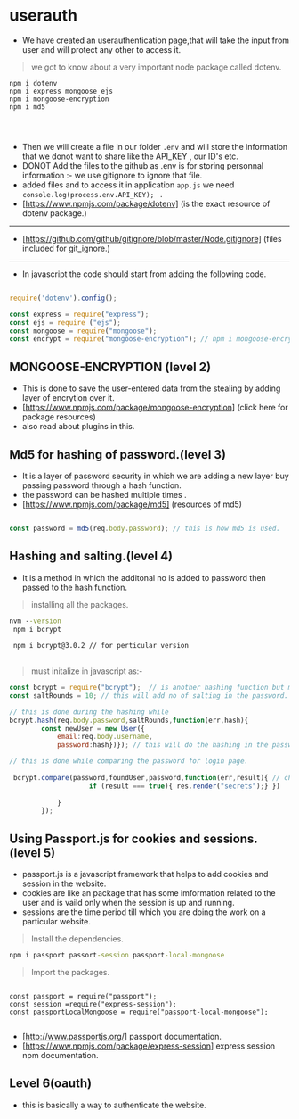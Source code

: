 # userauth

- We have created an userauthentication page,that will take the input from user and will protect any other to access it.
> we got to know about a very important node package called dotenv.
```node
npm i dotenv
npm i express mongoose ejs 
npm i mongoose-encryption
npm i md5




 ```
 - Then we will create a file in our folder `.env` and will store the information that we donot want to share like the API_KEY , our ID's etc.
 - DONOT Add the files to the github as .env is for storing personnal information :- we use gitignore to ignore that file.
 - added files and to access it in application `app.js` we need `console.log(process.env.API_KEY); ` .
 - [https://www.npmjs.com/package/dotenv] (is the exact resource of dotenv package.)
 ***
- [https://github.com/github/gitignore/blob/master/Node.gitignore] (files included for git_ignore.) 
***
 
 - In javascript the code should start from adding the following code.
 ```javascript 

require('dotenv').config();

const express = require("express");
const ejs = require ("ejs");
const mongoose = require("mongoose");
const encrypt = require("mongoose-encryption"); // npm i mongoose-encryption

 
 ```
 
 ## MONGOOSE-ENCRYPTION (level 2)
- This is done to save the user-entered  data from the stealing by adding layer of encrytion over it.
- [https://www.npmjs.com/package/mongoose-encryption] (click here  for package resources) 
- also read about plugins in this.

## Md5 for hashing of password.(level 3)
- It is a layer of password security in which we are adding a new layer buy passing password through a hash function.
- the password can be hashed multiple times .
- [https://www.npmjs.com/package/md5] (resources of md5)
 ```javascript
 
 const password = md5(req.body.password); // this is how md5 is used.
 
 
 ```
 ## Hashing and salting.(level 4)
 - It is a method in which the additonal no is added to password then passed to the hash function.

> installing all the packages.
```cmd
nvm --version
 npm i bcrypt
 
 npm i bcrypt@3.0.2 // for perticular version
 

```
>must initalize in javascript as:-
```javascript 
const bcrypt = require("bcrypt");  // is another hashing function but much better than the md5.
const saltRounds = 10; // this will add no of salting in the password.

// this is done during the hashing while
bcrypt.hash(req.body.password,saltRounds,function(err,hash){
        const newUser = new User({
            email:req.body.username,
            password:hash})}); // this will do the hashing in the password.

// this is done while comparing the password for login page.
            
 bcrypt.compare(password,foundUser,password,function(err,result){ // check the password.
                    if (result === true){ res.render("secrets");} })
               
            }
        });


```

##  Using Passport.js for cookies and sessions. (level 5)

- passport.js is a javascript framework that helps to add cookies and session in the website.
- cookies are like an package that has some imformation related to the user and is vaild only when the session is up and running.
- sessions are the time period till which you are doing the work on a particular website.

> Install the dependencies.
``` cmd
npm i passport passort-session passport-local-mongoose

```
> Import the packages.
```node

const passport = require("passport");
const session =require("express-session");
const passportLocalMongoose = require("passport-local-mongoose");


```
- [http://www.passportjs.org/] passport documentation.
- [https://www.npmjs.com/package/express-session]  express session npm documentation.

## Level 6(oauth)
- this is basically a way to authenticate the website.



